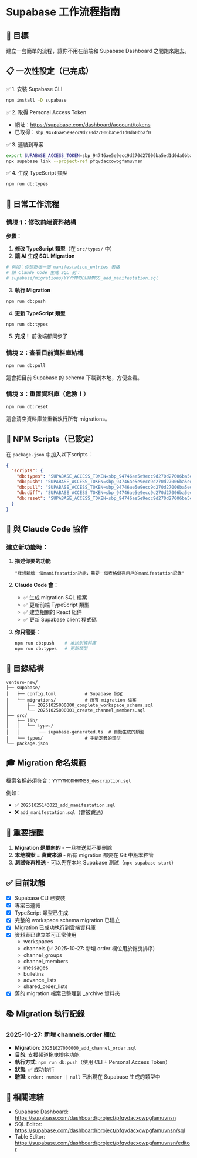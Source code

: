 # Supabase 工作流程指南

## 🎯 目標
建立一套簡單的流程，讓你不用在前端和 Supabase Dashboard 之間跑來跑去。

## 📋 一次性設定（已完成）

✅ 1. 安裝 Supabase CLI
```bash
npm install -D supabase
```

✅ 2. 取得 Personal Access Token
- 網址：https://supabase.com/dashboard/account/tokens
- 已取得：`sbp_94746ae5e9ecc9d270d27006ba5ed1d0da0bbaf0`

✅ 3. 連結到專案
```bash
export SUPABASE_ACCESS_TOKEN=sbp_94746ae5e9ecc9d270d27006ba5ed1d0da0bbaf0
npx supabase link --project-ref pfqvdacxowpgfamuvnsn
```

✅ 4. 生成 TypeScript 類型
```bash
npm run db:types
```

## 🔄 日常工作流程

### 情境 1：修改前端資料結構

**步驟：**

1. **修改 TypeScript 類型**（在 `src/types/` 中）
2. **讓 AI 生成 SQL Migration**

```bash
# 例如：你想新增一個 manifestation_entries 表格
# 請 Claude Code 生成 SQL 到：
# supabase/migrations/YYYYMMDDHHMMSS_add_manifestation.sql
```

3. **執行 Migration**

```bash
npm run db:push
```

4. **更新 TypeScript 類型**

```bash
npm run db:types
```

5. **完成！** 前後端都同步了

### 情境 2：查看目前資料庫結構

```bash
npm run db:pull
```

這會把目前 Supabase 的 schema 下載到本地，方便查看。

### 情境 3：重置資料庫（危險！）

```bash
npm run db:reset
```

這會清空資料庫並重新執行所有 migrations。

## 📝 NPM Scripts（已設定）

在 `package.json` 中加入以下scripts：

```json
{
  "scripts": {
    "db:types": "SUPABASE_ACCESS_TOKEN=sbp_94746ae5e9ecc9d270d27006ba5ed1d0da0bbaf0 npx supabase gen types typescript --project-id pfqvdacxowpgfamuvnsn > src/lib/types/supabase-generated.ts",
    "db:push": "SUPABASE_ACCESS_TOKEN=sbp_94746ae5e9ecc9d270d27006ba5ed1d0da0bbaf0 npx supabase db push",
    "db:pull": "SUPABASE_ACCESS_TOKEN=sbp_94746ae5e9ecc9d270d27006ba5ed1d0da0bbaf0 npx supabase db pull",
    "db:diff": "SUPABASE_ACCESS_TOKEN=sbp_94746ae5e9ecc9d270d27006ba5ed1d0da0bbaf0 npx supabase db diff -f",
    "db:reset": "SUPABASE_ACCESS_TOKEN=sbp_94746ae5e9ecc9d270d27006ba5ed1d0da0bbaf0 npx supabase db reset"
  }
}
```

## 🤖 與 Claude Code 協作

### 建立新功能時：

1. **描述你要的功能**
   ```
   "我想新增一個manifestation功能，需要一個表格儲存用戶的manifestation記錄"
   ```

2. **Claude Code 會：**
   - ✅ 生成 migration SQL 檔案
   - ✅ 更新前端 TypeScript 類型
   - ✅ 建立相關的 React 組件
   - ✅ 更新 Supabase client 程式碼

3. **你只需要：**
   ```bash
   npm run db:push    # 推送到資料庫
   npm run db:types   # 更新類型
   ```

## 📂 目錄結構

```
venturo-new/
├── supabase/
│   ├── config.toml           # Supabase 設定
│   └── migrations/           # 所有 migration 檔案
│       ├── 20251025000000_complete_workspace_schema.sql
│       └── 20251025000001_create_channel_members.sql
├── src/
│   ├── lib/
│   │   └── types/
│   │       └── supabase-generated.ts  # 自動生成的類型
│   └── types/                # 手動定義的類型
└── package.json
```

## 🎓 Migration 命名規範

檔案名稱必須符合：`YYYYMMDDHHMMSS_description.sql`

例如：
- ✅ `20251025143022_add_manifestation.sql`
- ❌ `add_manifestation.sql`（會被跳過）

## 🚨 重要提醒

1. **Migration 是單向的** - 一旦推送就不要刪除
2. **本地檔案 = 真實來源** - 所有 migration 都要在 Git 中版本控管
3. **測試後再推送** - 可以先在本地 Supabase 測試（`npx supabase start`）

## ✅ 目前狀態

- [x] Supabase CLI 已安裝
- [x] 專案已連結
- [x] TypeScript 類型已生成
- [x] 完整的 workspace schema migration 已建立
- [x] Migration 已成功執行到雲端資料庫
- [x] 資料表已建立並可正常使用
  - workspaces
  - channels (✅ 2025-10-27: 新增 order 欄位用於拖曳排序)
  - channel_groups
  - channel_members
  - messages
  - bulletins
  - advance_lists
  - shared_order_lists
- [x] 舊的 migration 檔案已整理到 _archive 資料夾

## 📚 Migration 執行記錄

### 2025-10-27: 新增 channels.order 欄位
- **Migration**: `20251027000000_add_channel_order.sql`
- **目的**: 支援頻道拖曳排序功能
- **執行方式**: `npm run db:push`（使用 CLI + Personal Access Token）
- **狀態**: ✅ 成功執行
- **驗證**: `order: number | null` 已出現在 Supabase 生成的類型中

## 🔗 相關連結

- Supabase Dashboard: https://supabase.com/dashboard/project/pfqvdacxowpgfamuvnsn
- SQL Editor: https://supabase.com/dashboard/project/pfqvdacxowpgfamuvnsn/sql
- Table Editor: https://supabase.com/dashboard/project/pfqvdacxowpgfamuvnsn/editor
